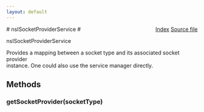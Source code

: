 ```yaml
---
layout: default
---
```

<div class='links' style='float:right'><a href="../index.html">Index</a>
<a href="http://dxr.mozilla.org/mozilla-central/source/netwerk/socket/nsISocketProviderService.idl">Source file</a>
</div>
# nsISocketProviderService #
  
nsISocketProviderService  
  
Provides a mapping between a socket type and its associated socket provider  
instance.  One could also use the service manager directly.  
  

## Methods ##

### getSocketProvider(socketType) ###
